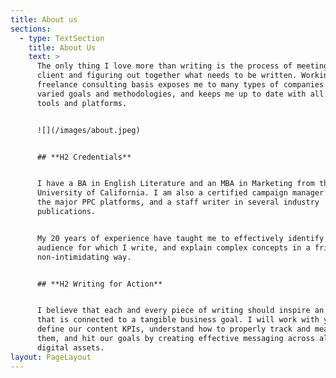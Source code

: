 ```yaml
---
title: About us
sections:
  - type: TextSection
    title: About Us
    text: >
      The only thing I love more than writing is the process of meeting a new
      client and figuring out together what needs to be written. Working on a
      freelance consulting basis exposes me to many types of companies with
      varied goals and methodologies, and keeps me up to date with all marketing
      tools and platforms.


      ![](/images/about.jpeg)


      ## **H2 Credentials**


      I have a BA in English Literature and an MBA in Marketing from the
      University of California. I am also a certified campaign manager in all
      the major PPC platforms, and a staff writer in several industry
      publications.


      My 20 years of experience have taught me to effectively identify the
      audience for which I write, and explain complex concepts in a friendly and
      non-intimidating way.


      ## **H2 Writing for Action**


      I believe that each and every piece of writing should inspire an action
      that is connected to a tangible business goal. I will work with you to
      define our content KPIs, understand how to properly track and measure
      them, and hit our goals by creating effective messaging across all of your
      digital assets.
layout: PageLayout
---
```

